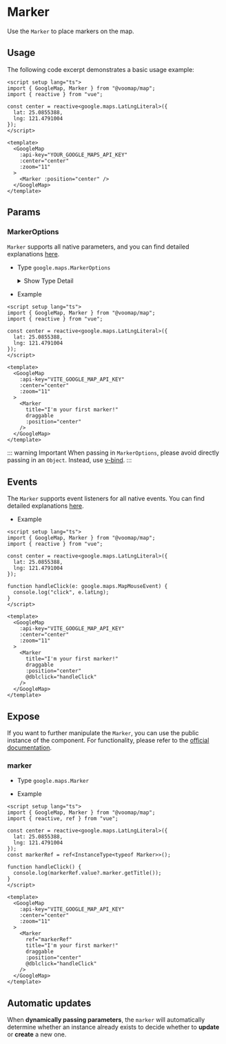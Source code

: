 # Marker

Use the `Marker` to place markers on the map.

## Usage

The following code excerpt demonstrates a basic usage example:

```vue
<script setup lang="ts">
import { GoogleMap, Marker } from "@voomap/map";
import { reactive } from "vue";

const center = reactive<google.maps.LatLngLiteral>({
  lat: 25.0855388,
  lng: 121.4791004
});
</script>

<template>
  <GoogleMap
    :api-key="YOUR_GOOGLE_MAPS_API_KEY"
    :center="center"
    :zoom="11"
  >
    <Marker :position="center" />
  </GoogleMap>
</template>
```

## Params

### MarkerOptions

`Marker` supports all native parameters, and you can find detailed explanations [here](https://developers.google.com/maps/documentation/javascript/reference/marker#MarkerOptions).

- Type `google.maps.MarkerOptions`

  <details>
    <summary>
      Show Type Detail
    </summary>

  ```ts
  interface MarkerOptions {
    anchorPoint?: Point;
    animation?: Animation;
    clickable?: boolean;
    collisionBehavior?: string;
    crossOnDrag?: boolean;
    cursor?: string;
    draggable?: boolean;
    icon?: string | Icon | null | symbol;
    label?: string | MarkerLabel;
    opacity?: number;
    optimized?: boolean;
    position?: LatLng | null | LatLngLiteral;
    shape?: MarkerShape;
    title?: string;
    visible?: boolean;
    zIndex?: number;
  }
  ```

  </details>

- Example

```vue
<script setup lang="ts">
import { GoogleMap, Marker } from "@voomap/map";
import { reactive } from "vue";

const center = reactive<google.maps.LatLngLiteral>({
  lat: 25.0855388,
  lng: 121.4791004
});
</script>

<template>
  <GoogleMap
    :api-key="VITE_GOOGLE_MAP_API_KEY"
    :center="center"
    :zoom="11"
  >
    <Marker
      title="I'm your first marker!"
      draggable
      :position="center"
    />
  </GoogleMap>
</template>
```

::: warning Important
When passing in `MarkerOptions`, please avoid directly passing in an `Object`. Instead, use [v-bind](https://vuejs.org/guide/components/props.html#prop-passing-details).
:::

## Events

The `Marker` supports event listeners for all native events. You can find detailed explanations [here](https://developers.google.com/maps/documentation/javascript/reference/marker#Marker-Events).

- Example

```vue
<script setup lang="ts">
import { GoogleMap, Marker } from "@voomap/map";
import { reactive } from "vue";

const center = reactive<google.maps.LatLngLiteral>({
  lat: 25.0855388,
  lng: 121.4791004
});

function handleClick(e: google.maps.MapMouseEvent) {
  console.log("click", e.latLng);
}
</script>

<template>
  <GoogleMap
    :api-key="VITE_GOOGLE_MAP_API_KEY"
    :center="center"
    :zoom="11"
  >
    <Marker
      title="I'm your first marker!"
      draggable
      :position="center"
      @dblclick="handleClick"
    />
  </GoogleMap>
</template>
```

## Expose

If you want to further manipulate the `Marker`, you can use the public instance of the component. For functionality, please refer to the [official documentation](https://developers.google.com/maps/documentation/javascript/reference/marker#Marker-Methods).

### marker

- Type `google.maps.Marker`

- Example

```vue
<script setup lang="ts">
import { GoogleMap, Marker } from "@voomap/map";
import { reactive, ref } from "vue";

const center = reactive<google.maps.LatLngLiteral>({
  lat: 25.0855388,
  lng: 121.4791004
});
const markerRef = ref<InstanceType<typeof Marker>>();

function handleClick() {
  console.log(markerRef.value?.marker.getTitle());
}
</script>

<template>
  <GoogleMap
    :api-key="VITE_GOOGLE_MAP_API_KEY"
    :center="center"
    :zoom="11"
  >
    <Marker
      ref="markerRef"
      title="I'm your first marker!"
      draggable
      :position="center"
      @dblclick="handleClick"
    />
  </GoogleMap>
</template>
```

## Automatic updates

When **dynamically passing parameters**, the `marker` will automatically determine whether an instance already exists to decide whether to **update** or **create** a new one.
